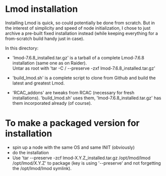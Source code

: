 # Lmod installation

Installing Lmod is quick, so could potentially be done from scratch.
But in the interest of simplicity and speed of node initialization, 
I chose to just archive a pre-built fixed installation instead
(while keeping everything for a from-scratch build handy just in case).

In this directory:
  - 'lmod-7.6.8_installed.tar.gz' is a tarball of a complete Lmod-7.6.8
    installation (same one as on Raider).  
    Untar as root with 'tar -C / --preserve -zxf lmod-7.6.8_installed.tar.gz'

  - 'build_lmod.sh' is a complete script to clone from Github and build 
    the latest and greatest Lmod.

  - 'RCAC_addons' are tweaks from RCAC (necessary for fresh installations).
    'build_lmod.sh' uses them, 'lmod-7.6.8_installed.tar.gz' has them 
    incorporated already (of course).


# To make a packaged version for installation
  - spin up a node with the same OS and same INIT (obviously)
  - do the installation
  - Use 
	'tar --preserve -zcf lmod-X.Y.Z_installed.tar.gz /opt/lmod/lmod /opt/lmod/X.Y.Z' 
    to package (key is using '--preserve' and not forgetting the 
    /opt/lmod/lmod symlink).
